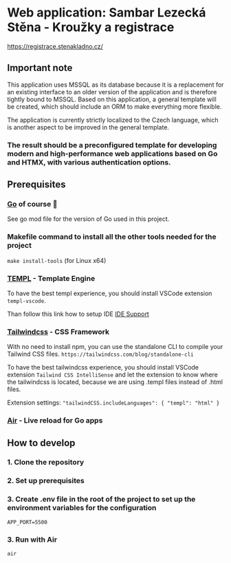 # Web application: Sambar Lezecká Stěna - Kroužky a registrace

https://registrace.stenakladno.cz/

## Important note

This application uses MSSQL as its database because it is a replacement for an existing interface to an older version of the application and is therefore tightly bound to MSSQL. Based on this application, a general template will be created, which should include an ORM to make everything more flexible.

The application is currently strictly localized to the Czech language, which is another aspect to be improved in the general template.

### The result should be a preconfigured template for developing modern and high-performance web applications based on Go and HTMX, with various authentication options.

## Prerequisites

### [Go](https://go.dev/) of course 🚀

See go mod file for the version of Go used in this project.

### Makefile command to install all the other tools needed for the project

`make install-tools` (for Linux x64)

### [TEMPL](https://templ.guide/) - Template Engine

To have the best templ experience, you should install VSCode extension `templ-vscode`.

Than follow this link how to setup IDE [IDE Support](https://templ.guide/commands-and-tools/ide-support)

### [Tailwindcss](https://tailwindcss.com/) - CSS Framework

With no need to install npm, you can use the standalone CLI to compile your Tailwind CSS files.
`https://tailwindcss.com/blog/standalone-cli`

To have the best tailwindcss experience, you should install VSCode extension `Tailwind CSS IntelliSense` and let the extension to know where the tailwindcss is located, because we are using .templ files instead of .html files.

Extension settings:
`"tailwindCSS.includeLanguages": {
  "templ": "html"
}`

### [Air](https://github.com/air-verse/air) - Live reload for Go apps

## How to develop

### 1. Clone the repository

### 2. Set up prerequisites

### 3. Create .env file in the root of the project to set up the environment variables for the configuration

`APP_PORT=5500`

### 3. Run with Air

`air`
